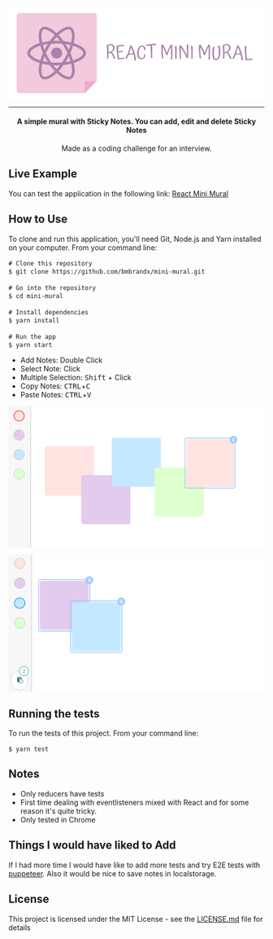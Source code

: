 <p align="center">
    <img align="center" src="images/readme-header.png" alt="React Mini Mural" width="700">
</p>

---

<h4 align="center">A simple mural with Sticky Notes. You can add, edit and delete Sticky Notes</h4>

<p align="center">Made as a coding challenge for an interview.</p>

## Live Example

You can test the application in the following link: <a href="https://react-mini-mural.netlify.com/" target="_blank">React Mini Mural</a>

## How to Use

To clone and run this application, you'll need Git, Node.js and Yarn installed on your computer. From your command line:

```
# Clone this repository
$ git clone https://github.com/bmbrandx/mini-mural.git

# Go into the repository
$ cd mini-mural

# Install dependencies
$ yarn install

# Run the app
$ yarn start
```

* Add Notes: Double Click
* Select Note: Click
* Multiple Selection: <kbd>Shift</kbd> + Click
* Copy Notes: <kbd>CTRL</kbd>+<kbd>C</kbd>
* Paste Notes: <kbd>CTRL</kbd>+<kbd>V</kbd>

<p align="center">
    <img align="center" src="images/react-mini-mural.png" alt="Markdownify" width="700">
</p>

<p align="center">
    <img align="center" src="images/clipboard-manager.png" alt="Markdownify" width="700">
</p>

## Running the tests

To run the tests of this project. From your command line:

```
$ yarn test
```

## Notes

* Only reducers have tests
* First time dealing with eventlisteners mixed with React and for some reason it's quite tricky.
* Only tested in Chrome

## Things I would have liked to Add

If I had more time I would have like to add more tests and try E2E tests with [puppeteer](https://github.com/GoogleChrome/puppeteer). Also it would be nice to save notes in localstorage.

## License

This project is licensed under the MIT License - see the [LICENSE.md](LICENSE.md) file for details
